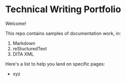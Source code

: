 # Technical Writing Portfolio
Welcome!

This repo contains samples of documentation work, in:
1. Markdown
2. reStucturedText
3. DITA XML

Here's a list to help you land on specific pages:
* xyz
